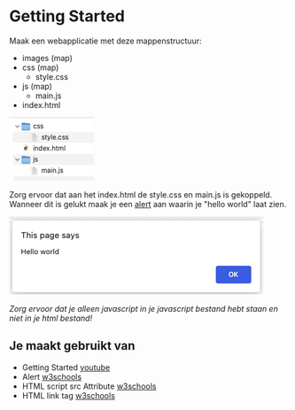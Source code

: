 # Getting Started

Maak een webapplicatie met deze mappenstructuur:

- images (map)
- css (map)
	- style.css
- js (map)
	- main.js
- index.html

![folders](images/gettingStarted-folders.png)

Zorg ervoor dat aan het index.html de style.css en main.js is gekoppeld. Wanneer dit is gelukt maak je een [alert](https://www.w3schools.com/jsref/met_win_alert.asp) aan waarin je "hello world" laat zien. 

![ui](images/gettingStarted-ui.png)

*Zorg ervoor dat je alleen javascript in je javascript bestand hebt staan en niet in je html bestand!*

## Je maakt gebruikt van
- Getting Started [youtube](https://www.youtube.com/watch?v=9B_JTznnV04)
- Alert [w3schools](https://www.w3schools.com/jsref/met_win_alert.asp)
- HTML script src Attribute [w3schools](https://www.w3schools.com/tags/att_script_src.asp)
- HTML link tag [w3schools](https://www.w3schools.com/tags/tag_link.asp)
	
